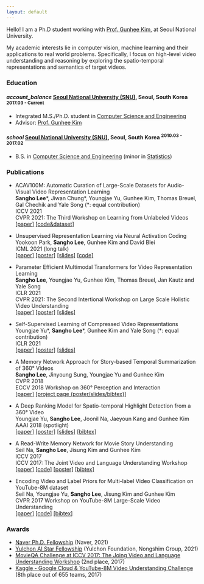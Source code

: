 ```yaml
---
layout: default
---
```


Hello!
I am a Ph.D student working with [Prof. Gunhee Kim](https://vision.snu.ac.kr/gunhee/), at Seoul National University.

My academic interests lie in computer vision, machine learning and their applications to real world problems.
Specifically, I focus on high-level video understanding and reasoning by exploring the spatio-temporal representations and semantics of target videos.

### Education


<h4 class="education">
  <i class="material-icons md-18">account_balance</i>
  <a href="http://en.snu.ac.kr/">Seoul National University (SNU)</a>, Seoul, South Korea
  <sup>2017.03 - Current</sup>
</h4>

- Integrated M.S./Ph.D. student in [Computer Science and Engineering]
- Advisor: [Prof. Gunhee Kim](http://vision.snu.ac.kr/~gunhee/)

<h4 class="education">
  <i class="material-icons md-18">school</i>
  <a href="http://en.snu.ac.kr/">Seoul National University (SNU)</a>, Seoul, South Korea
  <sup>2010.03 - 2017.02</sup>
</h4>

- B.S. in [Computer Science and Engineering] (minor in [Statistics])

[Computer Science and Engineering]: https://cse.snu.ac.kr/en
[Statistics]: https://stat.snu.ac.kr/eng/

### Publications

- ACAV100M: Automatic Curation of Large-Scale Datasets for Audio-Visual Video Representation Learning <br/>
**Sangho Lee**\*, Jiwan Chung\*, Youngjae Yu, Gunhee Kim, Thomas Breuel, Gal Chechik and Yale Song (\*: equal contribution) <br/>
ICCV 2021 <br/>
CVPR 2021: The Third Workshop on Learning from Unlabeled Videos <br/>
<a class="code" href="https://arxiv.org/abs/2101.10803">[paper]</a>
<a class="code" href="https://acav100m.github.io">[code&dataset]</a>

- Unsupervised Representation Learning via Neural Activation Coding <br/>
Yookoon Park, **Sangho Lee**, Gunhee Kim and David Blei <br/>
ICML 2021 (long talk) <br/>
<a class="code" href="http://proceedings.mlr.press/v139/park21b.html">[paper]</a>
<a class="code" href="assets/poster/icml21_park_poster.png">[poster]</a>
<a class="code" href="assets/slides/icml21_park_slides.pdf">[slides]</a>
<a class="code" href="https://github.com/yookoon/nac">[code]</a>

- Parameter Efficient Multimodal Transformers for Video Representation Learning <br/>
**Sangho Lee**, Youngjae Yu, Gunhee Kim, Thomas Breuel, Jan Kautz and Yale Song <br/>
ICLR 2021 <br/>
CVPR 2021: The Second Intertional Workshop on Large Scale Holistic Video Understanding <br/>
<a class="code" href="https://openreview.net/forum?id=6UdQLhqJyFD">[paper]</a>
<a class="code" href="assets/poster/iclr2021_lee_poster.png">[poster]</a>
<a class="code" href="assets/slides/iclr2021_lee_slides.pdf">[slides]</a>

- Self-Supervised Learning of Compressed Video Representations <br/>
Youngjae Yu\*, **Sangho Lee**\*, Gunhee Kim and Yale Song (\*: equal contribution) <br/>
ICLR 2021 <br/>
<a class="code" href="https://openreview.net/forum?id=jMPcEkJpdD">[paper]</a>
<a class="code" href="assets/poster/iclr2021_yu_poster.png">[poster]</a>
<a class="code" href="assets/slides/iclr2021_yu_slides.pdf">[slides]</a>

- A Memory Network Approach for Story-based Temporal Summarization of 360&deg; Videos <br/>
**Sangho Lee**, Jinyoung Sung, Youngjae Yu and Gunhee Kim <br/>
CVPR 2018 <br/>
ECCV 2018 Workshop on 360&deg; Perception and Interaction <br/>
<a class="code" href="https://arxiv.org/abs/1805.02838">[paper]</a>
<a class="code" href="http://vision.snu.ac.kr/projects/pfmn/">[project page (poster/slides/bibtex)]</a>

- A Deep Ranking Model for Spatio-temporal Highlight Detection from a 360&deg; Video <br/>
Youngjae Yu, **Sangho Lee**, Joonil Na, Jaeyoun Kang and Gunhee Kim <br/>
AAAI 2018 (spotlight) <br/>
<a class="code" href="https://aaai.org/ocs/index.php/AAAI/AAAI18/paper/view/17213"> [paper]</a>
<a class="code" href="assets/poster/aaai_vrsumm_poster.pdf"> [poster]</a>
<a class="code" href="assets/slides/aaai_vrsumm_spotlight_2page.pdf"> [slides]</a>
<a class="code" href="assets/bibtex/aaai18_cvs.txt">[bibtex]</a>

- A Read-Write Memory Network for Movie Story Understanding <br/>
Seil Na, **Sangho Lee**, Jisung Kim and Gunhee Kim <br/>
ICCV 2017 <br/>
ICCV 2017: The Joint Video and Language Understanding Workshop <br/>
<a class="code" href="https://arxiv.org/abs/1709.09345">[paper]</a>
<a class="code" href="https://github.com/seilna/RWMN">[code]</a>
<a class="code" href="assets/poster/iccv17_movieqa_poster.pdf">[poster]</a>
<a class="code" href="assets/bibtex/iccv17_movieqa.txt">[bibtex]</a>

- Encoding Video and Label Priors for Multi-label Video Classification on YouTube-8M dataset <br/>
Seil Na, Youngjae Yu, **Sangho Lee**, Jisung Kim and Gunhee Kim <br/>
CVPR 2017 Workshop on YouTube-8M Large-Scale Video Understanding <br/>
<a class="code" href="https://arxiv.org/abs/1706.07960">[paper]</a>
<a class="code" href="https://github.com/seilna/youtube8m">[code]</a>
<a class="code" href="assets/bibtex/cvpr_workshop_2017_video.txt">[bibtex]</a>


### Awards

- [Naver Ph.D. Fellowship](https://sangho-vision.github.io/) (Naver, 2021)
- [Yulchon AI Star Fellowship](https://aiis.snu.ac.kr/bbs/board.php?bo_table=eng4_3) (Yulchon Foundation, Nongshim Group, 2021)
- [MovieQA Challenge at ICCV 2017: The Joing Video and Language Understanding Workshop](http://movieqa.cs.toronto.edu/workshops/iccv2017/) (2nd place, 2017)
- [Kaggle - Google Cloud & YouTube-8M Video Understanding Challenge](https://www.kaggle.com/c/youtube8m/leaderboard) (8th place out of 655 teams, 2017)
